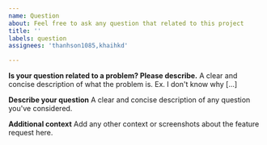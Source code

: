```yaml
---
name: Question
about: Feel free to ask any question that related to this project
title: ''
labels: question
assignees: 'thanhson1085,khaihkd'

---
```


**Is your question related to a problem? Please describe.**
A clear and concise description of what the problem is. Ex. I don't know why [...]

**Describe your question**
A clear and concise description of any question you've considered.

**Additional context**
Add any other context or screenshots about the feature request here.
